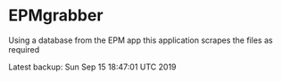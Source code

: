 # EPMgrabber
Using a database from the EPM app this application scrapes the files as required


Latest backup: Sun Sep 15 18:47:01 UTC 2019
